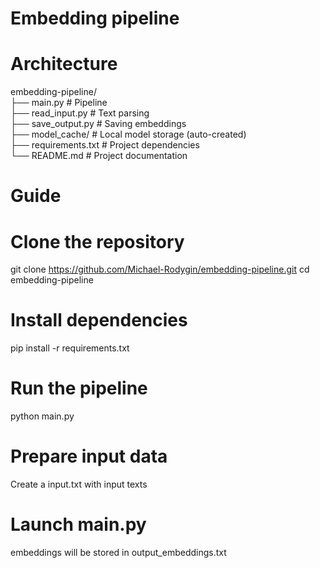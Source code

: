 # Embedding pipeline

# Architecture
embedding-pipeline/<br>
├── main.py                   # Pipeline<br>
├── read_input.py             # Text parsing<br> 
├── save_output.py            # Saving embeddings<br>
├── model_cache/              # Local model storage (auto-created)<br>
├── requirements.txt          # Project dependencies<br>
└── README.md                 # Project documentation

# Guide

# Clone the repository
git clone https://github.com/Michael-Rodygin/embedding-pipeline.git
cd embedding-pipeline

# Install dependencies
pip install -r requirements.txt

# Run the pipeline
python main.py

# Prepare input data 
Create a input.txt with input texts 

# Launch main.py
embeddings will be stored in output_embeddings.txt 
